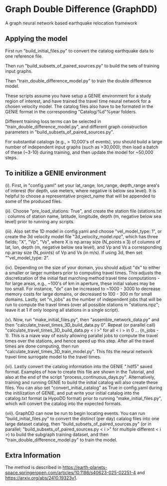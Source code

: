 # Graph Double Difference (GraphDD)

A graph neural network based earthquake relocation framework

## Applying the model

First run "build_initial_files.py" to convert the catalog earthquake data to one reference file.

Then run "build_subsets_of_paired_sources.py" to build the sets of training input graphs.

Then "train_double_difference_model.py" to train the double difference model.

These scripts assume you have setup a GENIE environment for a study region of interest, and have trained the travel time neural network for a chosen velocity model. The catalog files also have to be formated in the GENIE format in the corresponding "Catalog/%d"%year folders.

Different training loss terms can be selected in "train_double_difference_model.py", and different graph construction parameters in "build_subsets_of_paired_sources.py".

For substantial catalogs (e.g., > 10,000's of events), you should build a large number of independent input graphs (such as >30,000); then load a batch of these (~3-10) during training, and then update the model for ~50,000 steps.

## To initilize a GENIE environment

(i). First, in "config.yaml" set your lat_range, lon_range, depth_range area's of interest (for depth, use meters, where negative is below sea level). It is helpful to choose a representative project_name that will be appended to some of the produced files.

(ii). Choose "pre_load_stations: True", and create the station file (stations.txt : columns of station name, latitude, longitude, depth (m, negative below sea level) prior to running any scripts.

(iii). Also set the 1D model in config.yaml and choose "vel_model_type: 1", or create the 3d velocity model file "3d_velocity_model.npz", which has three fields; "X", "Vp", "Vs", where X is np.array size (N_points x 3) of columns of lat, lon, depth (m, negative below sea level), and Vp and Vs a corresponding np.array size (N_points) of Vp and Vs (in m/s). If using 3d, then set ""vel_model_type: 2".

(iv). Depending on the size of your domain, you should adjust "dx" to either a smaller or larger numbers prior to computing travel times. This adjusts the discretization of the initial fast marching method travel time computations - for large areas, e.g., ~100's of km in aperture, these initial values may be too small. For instance, "dx" can be increased to ~1000 - 3000 to decrease memory costs for large domains, or decreased to 100 - 300 m for small domains. Lastly, set "n_jobs" as the number of independent jobs that will be run to compute the travel times (over all possible stations in "stations.npz"; leave it at 1 if only looping all stations in a single script).

(v). Now, run "make_initial_files.py", then "assemble_network_data.py" and then "calculate_travel_times_3D_build_data.py 0". Repeat (or parallel call) "calculate_travel_times_3D_build_data.py < i >" for all < i > in 0 ... (n_jobs - 1). This is a niave way of easily allowing parallel jobs to compute the travel times over the stations, and hence speed up this step. After all the travel times are done computing, then run "calculate_travel_times_3D_train_model.py". This fits the neural network travel time surrogate model to the travel times.

(vi). Lastly convert the catalog information into the GENIE ".hdf5" saved format. Examples of how to create this file are shown in the Tutorial, and also at the end of the script "process_continuous_days.py". Alternatively, training and running GENIE to build the initial catalog will also create these files. You can also set "convert_initial_catalog" as True in config.yaml during the initilization of GENIE, and put write your initial catalog into the catalog.txt format (a HypoDD format) prior to running "make_initial_files.py", which will convert the catalog into the expected formats.

(vii). GraphDD can now be run to begin locating events. You can run "build_initial_files.py" to convert the distinct (per day) catalog files into one large dataset catalog, then "build_subsets_of_paired_sources.py" (or in parallel; "build_subsets_of_paired_sources.py < i >" for multiple different < i >) to build the subgraph training dataset, and then "train_double_difference_model.py" to train the model.

## Extra Information

The method is described in https://earth-planets-space.springeropen.com/articles/10.1186/s40623-025-02251-4 and https://arxiv.org/abs/2410.19323v1.
